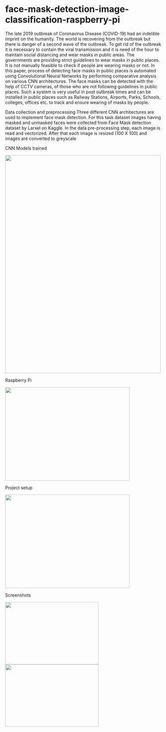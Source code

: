 # face-mask-detection-image-classification-raspberry-pi

The late 2019 outbreak of Coronavirus Disease (COVID-19) had an indelible imprint on the humanity. The world is recovering from the outbreak but there is danger of a second wave of the outbreak. To get rid of the outbreak it is necessary to contain the viral transmission and it is need of the hour to maintain social distancing and wear masks in public areas. The governments are providing strict guidelines to wear masks in public places. It is not manually feasible to check if people are wearing masks or not. In this paper, process of detecting face masks in public places is automated using Convolutional Neural Networks by performing comparative analysis on various CNN architectures. The face masks can be detected with the help of CCTV cameras, of those who are not following guidelines in public places. Such a system is very useful in post outbreak times and can be installed in public places such as Railway Stations, Airports, Parks, Schools, colleges, offices etc. to track and ensure wearing of masks by people.

Data collection and preprocessing
Three different CNN architectures are used to implement face mask detection. For this task dataset images having masked and unmasked faces were collected from Face Mask detection dataset by Larxel on Kaggle. In the data pre-processing step, each image is read and vectorized. After that each image is resized (100 X 100) and images are converted to greyscale

CNN Models trained

<img src="https://github.com/anubhavmishra123/face-mask-detection-image-classification-raspberry-pi/blob/main/compare.png" width="500" height="700" >

Raspberry Pi 

<img src="https://github.com/anubhavmishra123/face-mask-detection-image-classification-raspberry-pi/blob/main/raspberry.png" width="400" height="300" >

Project setup

<img src="https://github.com/anubhavmishra123/face-mask-detection-image-classification-raspberry-pi/blob/main/diagram.png" width="400" height="300" >

Screenshots

<img src="https://github.com/anubhavmishra123/face-mask-detection-image-classification-raspberry-pi/blob/main/ss.png" width="300" height="200" >

<img src="https://github.com/anubhavmishra123/face-mask-detection-image-classification-raspberry-pi/blob/main/ss2.png" width="300" height="200" >
